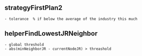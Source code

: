 ## strategyFirstPlan2
    - tolerance  % if below the average of the industry this much

## helperFindLowestJRNeighbor
    - global threshold
    - abs(minNeighborJR - currentNodeJR) > threashold